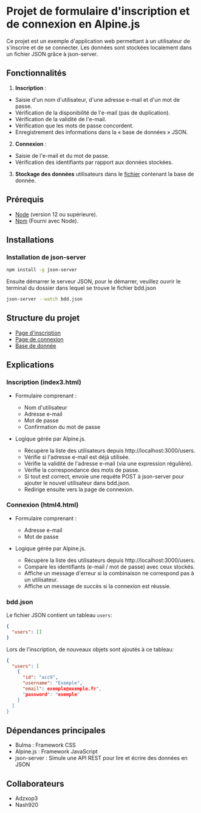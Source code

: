 # Projet de formulaire d'inscription et de connexion en Alpine.js
Ce projet est un exemple d'application web permettant à un utilisateur de s'inscrire et de se connecter. Les données sont stockées localement dans un fichier JSON grâce à json-server.
## Fonctionnalités
1. **Inscription** :
- Saisie d'un nom d'utilisateur, d'une adresse e-mail et d'un mot de passe.
- Vérification de la disponibilité de l'e-mail (pas de duplication).
- Vérification de la validité de l'e-mail.
- Vérification que les mots de passe concordent.
- Enregistrement des informations dans la « base de données » JSON.
2. **Connexion** :
- Saisie de l'e-mail et du mot de passe.
- Vérification des identifiants par rapport aux données stockées.
3. **Stockage des données** utilisateurs dans le [fichier](bdd.json) contenant la base de donnée.

## Prérequis
- [Node](https://nodejs.org/fr) (version 12 ou supérieure).
- [Npm](https://www.npmjs.com) (Fourni avec Node).

## Installations 
### Installation de json-server
```bash
npm install -g json-server
```
Ensuite démarrer le serveur JSON, pour le démarrer, veuillez ouvrir le terminal du dossier dans lequel se trouve le fichier bdd.json
```bash
json-server --watch bdd.json
```
## Structure du projet 
- [Page d'inscription](index3.html)
- [Page de connexion](html4.html)
- [Base de donnée](bdd.json)

## Explications 
### Inscription (index3.html)
- Formulaire comprenant :

  - Nom d'utilisateur
  - Adresse e-mail
  - Mot de passe
  - Confirmation du mot de passe
- Logique gérée par Alpine.js.

  - Récupère la liste des utilisateurs depuis http://localhost:3000/users.
  - Vérifie si l'adresse e-mail est déjà utilisée.
  - Vérifie la validité de l'adresse e-mail (via une expression régulière).
  - Vérifie la correspondance des mots de passe.
  - Si tout est correct, envoie une requête POST à json-server pour ajouter le nouvel utilisateur dans bdd.json.
  - Redirige ensuite vers la page de connexion.
### Connexion (html4.html)
- Formulaire comprenant :

  - Adresse e-mail
  - Mot de passe
- Logique gérée par Alpine.js.

  - Récupère la liste des utilisateurs depuis http://localhost:3000/users.
  - Compare les identifiants (e-mail / mot de passe) avec ceux stockés.
  - Affiche un message d'erreur si la combinaison ne correspond pas à un utilisateur.
  - Affiche un message de succès si la connexion est réussie.
 
### bdd.json
Le fichier JSON contient un tableau `users`:
```json
{
  "users": []
}
```
Lors de l'inscription, de nouveaux objets sont ajoutés à ce tableau: 
```json
{
  "users": [
    {
      "id": "acc9",
      "username": "Exemple",
      "email": exemple@exemple.fr",
      "password": "exemple"
    }
  ]
}
```
## Dépendances principales
- Bulma : Framework CSS
- Alpine.js : Framework JavaScript
- json-server : Simule une API REST pour lire et écrire des données en JSON

## Collaborateurs
- Adzxop3
- Nash920
